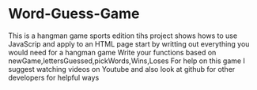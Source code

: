 # Word-Guess-Game
This is a hangman game sports edition
tihs project shows hows to use JavaScrip and apply to an HTML page
start by writting out everything you would need for a hangman game
Write your functions based on newGame,lettersGuessed,pickWords,Wins,Loses
For help on this game I suggest watching videos on Youtube and also look at github for other developers for helpful ways 
